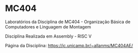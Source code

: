 # MC404
Laboratórios da Disciplina de MC404 - Organização Básica de Computadores e Linguagem de Montagem

Disciplina Realizada em Assembly - RISC V

Página da Disciplina:
https://ic.unicamp.br/~allanms/MC404AE/
